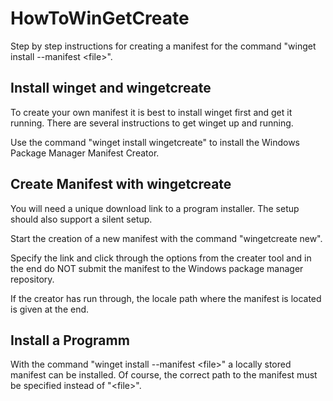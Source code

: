 # HowToWinGetCreate

Step by step instructions for creating a manifest for the command "winget install --manifest \<file>".


## Install winget and wingetcreate

To create your own manifest it is best to install winget first and get it running.
There are several instructions to get winget up and running.

Use the command "winget install wingetcreate" to install the Windows Package Manager Manifest Creator.


## Create Manifest with wingetcreate

You will need a unique download link to a program installer. The setup should also support a silent setup.

Start the creation of a new manifest with the command "wingetcreate new".

Specify the link and click through the options from the creater tool and in the end do NOT submit the manifest to the Windows package manager repository. 

If the creator has run through, the locale path where the manifest is located is given at the end.

## Install a Programm 

With the command "winget install --manifest \<file>" a locally stored manifest can be installed. Of course, the correct path to the manifest must be specified instead of "\<file>".
